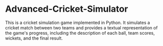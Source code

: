 # Advanced-Cricket-Simulator
This is a cricket simulation game implemented in Python. It simulates a cricket match between two teams and provides a textual representation of the game's progress, including the description of each ball, team scores, wickets, and the final result.
